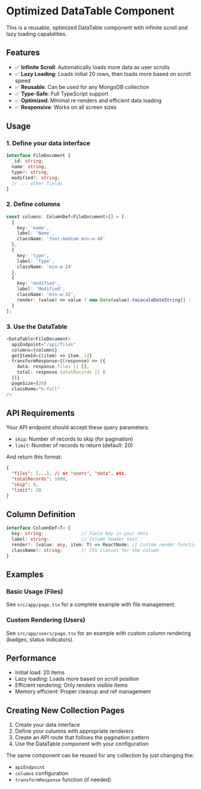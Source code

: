 # Optimized DataTable Component

This is a reusable, optimized DataTable component with infinite scroll and lazy loading capabilities.

## Features

- ✅ **Infinite Scroll**: Automatically loads more data as user scrolls
- ✅ **Lazy Loading**: Loads initial 20 rows, then loads more based on scroll speed
- ✅ **Reusable**: Can be used for any MongoDB collection
- ✅ **Type-Safe**: Full TypeScript support
- ✅ **Optimized**: Minimal re-renders and efficient data loading
- ✅ **Responsive**: Works on all screen sizes

## Usage

### 1. Define your data interface

```typescript
interface FileDocument {
  _id: string;
  name: string;
  type?: string;
  modified?: string;
  // ... other fields
}
```

### 2. Define columns

```typescript
const columns: ColumnDef<FileDocument>[] = [
  {
    key: 'name',
    label: 'Name',
    className: 'font-medium min-w-48'
  },
  {
    key: 'type',
    label: 'Type',
    className: 'min-w-24'
  },
  {
    key: 'modified',
    label: 'Modified',
    className: 'min-w-32',
    render: (value) => value ? new Date(value).toLocaleDateString() : '-'
  }
];
```

### 3. Use the DataTable

```typescript
<DataTable<FileDocument>
  apiEndpoint="/api/files"
  columns={columns}
  getItemId={(item) => item._id}
  transformResponse={(response) => ({
    data: response.files || [],
    total: response.totalRecords || 0
  })}
  pageSize={20}
  className="h-full"
/>
```

## API Requirements

Your API endpoint should accept these query parameters:
- `skip`: Number of records to skip (for pagination)
- `limit`: Number of records to return (default: 20)

And return this format:
```json
{
  "files": [...], // or "users", "data", etc.
  "totalRecords": 1000,
  "skip": 0,
  "limit": 20
}
```

## Column Definition

```typescript
interface ColumnDef<T> {
  key: string;              // Field key in your data
  label: string;            // Column header text
  render?: (value: any, item: T) => ReactNode; // Custom render function
  className?: string;       // CSS classes for the column
}
```

## Examples

### Basic Usage (Files)
See `src/app/page.tsx` for a complete example with file management.

### Custom Rendering (Users)
See `src/app/users/page.tsx` for an example with custom column rendering (badges, status indicators).

## Performance

- Initial load: 20 items
- Lazy loading: Loads more based on scroll position
- Efficient rendering: Only renders visible items
- Memory efficient: Proper cleanup and ref management

## Creating New Collection Pages

1. Create your data interface
2. Define your columns with appropriate renderers
3. Create an API route that follows the pagination pattern
4. Use the DataTable component with your configuration

The same component can be reused for any collection by just changing the:
- `apiEndpoint`
- `columns` configuration
- `transformResponse` function (if needed)
